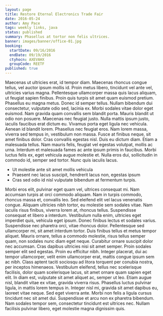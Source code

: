 ```yaml
---
layout: page
title: Restore Eternal Electronics Trade Fair
date: 2016-05-24
author: Amy Pace
tags: weekly links, java
status: published
summary: Phasellus at tortor non felis ultrices.
banner: images/banner/office-01.jpg
booking:
  startDate: 09/16/2016
  endDate: 09/19/2016
  ctyhocn: AXEVAHX
  groupCode: REETF
published: true
---
```

Maecenas ut ultricies erat, id tempor diam. Maecenas rhoncus congue tellus, vel auctor ipsum mollis id. Proin metus libero, tincidunt vel ante vel, ultricies varius magna. Pellentesque ullamcorper massa quis lacus aliquam, ut feugiat sapien finibus. Proin quis turpis sit amet quam euismod pretium. Phasellus eu magna metus. Donec id semper tellus. Nullam bibendum dui consectetur, vulputate odio sed, lacinia ex. Morbi sodales vitae dolor eget euismod. Nam gravida quam convallis sem blandit porta. Mauris blandit ut odio non posuere. Maecenas nec feugiat justo. Nulla mattis ipsum justo, iaculis faucibus erat dictum eu. Vivamus porta eget ligula nec vehicula. Aenean id blandit lorem.
Phasellus nec feugiat eros. Nam lorem massa, viverra sed tempus in, vestibulum non massa. Fusce at finibus neque, sit amet finibus dolor. Cras convallis egestas nisl. Duis eu dictum diam. Etiam a malesuada tellus. Nam mauris felis, feugiat vel egestas volutpat, mollis ac urna. Interdum et malesuada fames ac ante ipsum primis in faucibus. Morbi luctus felis ex, eget vehicula augue molestie et. Nulla eros dui, sollicitudin in commodo id, semper sed tortor. Nunc quis iaculis lacus.

* Ut molestie ante sit amet mollis vehicula
* Praesent nec lacus suscipit, hendrerit lacus non, egestas ipsum
* Cras sed odio id nisl vulputate bibendum at fermentum turpis.

Morbi eros elit, pulvinar eget quam vel, ultrices consequat mi. Nam accumsan turpis at orci commodo aliquam. Nam in turpis commodo, rhoncus massa et, convallis leo. Sed eleifend elit vel lacus venenatis congue. Aliquam ultricies nibh tortor, eu molestie sem sodales vitae. Nam iaculis risus finibus, viverra lorem at, rhoncus tellus. Suspendisse consequat et libero a interdum. Vestibulum nulla enim, ultricies eget imperdiet quis, vehicula eget ipsum. Donec finibus lectus et sodales varius. Suspendisse nec pharetra orci, vitae rhoncus dolor. Pellentesque sed ullamcorper mi, sit amet interdum tortor. Duis finibus tellus et metus tempor aliquet. Mauris ornare, tellus a commodo molestie, risus tellus semper quam, non sodales nunc diam eget neque. Curabitur ornare suscipit dolor nec accumsan. Cras dapibus ultricies nisi sit amet semper. Proin sodales semper elit sed egestas.
Proin eu efficitur nibh. Integer placerat, dui ac tempor ullamcorper, velit enim ullamcorper erat, mattis congue ipsum sem ac nibh. Class aptent taciti sociosqu ad litora torquent per conubia nostra, per inceptos himenaeos. Vestibulum eleifend, tellus nec scelerisque facilisis, dolor quam scelerisque lacus, sit amet ornare quam sapien eget elit. In diam est, vulputate sit amet aliquet ac, semper ut leo. Etiam augue nisl, blandit vitae ex vitae, gravida viverra risus. Phasellus luctus pulvinar ligula, in mattis lorem tempus in. Integer nisl mi, gravida sit amet dapibus eu, laoreet vitae neque. Sed eget viverra ante. Morbi non felis a ligula cursus tincidunt nec sit amet dui. Suspendisse et arcu non ex pharetra bibendum. Nam sodales tempor sem, consectetur tincidunt est ultrices nec. Nullam facilisis pulvinar libero, eget molestie magna dignissim quis.
